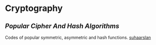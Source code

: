 # Cryptography
## _Popular Cipher And Hash Algorithms_

Codes of popular symmetric, asymmetric and hash functions.
[suhaarslan](https://suhaarslan.com/)
